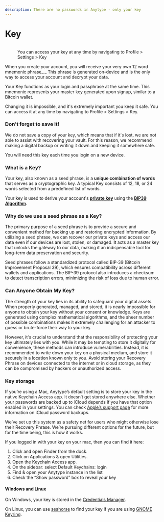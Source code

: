 ```yaml
---
description: There are no passwords in Anytype - only your key
---
```


# Key

<figure><img src="../.gitbook/assets/Screenshot 2023-08-17 at 18.31.38.png" alt=""><figcaption><p>You can access your key at any time by navigating to Profile > Settings > Key</p></figcaption></figure>

When you create your account, you will receive your very own 12 word mnemonic phrase_._ This phrase is generated on-device and is the only way to access your account and decrypt your data.

Your Key functions as your login and passphrase at the same time. This mnemonic represents your master key generated upon signup, similar to a Bitcoin wallet.

Changing it is impossible, and it's extremely important you keep it safe. You can access it at any time by navigating to Profile > Settings > Key.

### Don't forget to save it!

We do not save a copy of your key, which means that if it's lost, we are not able to assist with recovering your vault. For this reason, we recommend making a digital backup or writing it down and keeping it somewhere safe.

You will need this key each time you login on a new device.

### What is a Key?

Your key, also known as a seed phrase, is a **unique combination of words** that serves as a cryptographic key. A typical Key consists of 12, 18, or 24 words selected from a predefined list of words.

Your key is used to derive your account's [**private key**](https://en.wikipedia.org/wiki/Public-key\_cryptography) using the [**BIP39 Algorithm**](https://medium.com/coinmonks/mnemonic-generation-bip39-simply-explained-e9ac18db9477).

### Why do we use a seed phrase as a Key?

The primary purpose of a seed phrase is to provide a secure and convenient method for backing up and restoring encrypted information. By utilizing a seed phrase, we can recover our private keys and access our data even if our devices are lost, stolen, or damaged. It acts as a master key that unlocks the gateway to our data, making it an indispensable tool for long-term data preservation and security.

Seed phrases follow a standardized protocol called BIP-39 (Bitcoin Improvement Proposal 39), which ensures compatibility across different wallets and applications. The BIP-39 protocol also introduces a checksum to detect transcription errors, minimizing the risk of loss due to human error.

### Can Anyone Obtain My Key?

The strength of your key lies in its ability to safeguard your digital assets. When properly generated, managed, and stored, it is nearly impossible for anyone to obtain your key without your consent or knowledge. Keys are generated using complex mathematical algorithms, and the sheer number of possible combinations makes it extremely challenging for an attacker to guess or brute-force their way to your key.

However, it's crucial to understand that the responsibility of protecting your key ultimately lies with you. While it may be tempting to store it digitally for convenience, these methods can introduce vulnerabilities. Instead, it is recommended to write down your key on a physical medium, and store it securely in a location known only to you. Avoid storing your Recovery Phrase on devices connected to the internet or in cloud storage, as they can be compromised by hackers or unauthorized access.

### Key storage

If you’re using a Mac, Anytype’s default setting is to store your key in the native Keychain Access app. It doesn’t get stored anywhere else. Whether your passwords are backed up to iCloud depends if you have that option enabled in your settings. You can check [Apple’s support page](https://support.apple.com/en-us/HT204085) for more information on iCloud password backups.

We’ve set up this system as a safety net for users who might otherwise lose their Recovery Phrase. We’re pursuing different options for the future, but for the time being, this is how it works.

If you logged in with your key on your mac, then you can find it here:

1. Click and open Finder from the dock.
2. Click on Applications & open Utilities.
3. Open the Keychain Access app.
4. On the sidebar: select Default Keychains: login
5. Find & open your Anytype instance in the list
6. Check the “Show password” box to reveal your key

#### Windows and Linux

On Windows, your key is stored in the [Credentials Manager](https://support.microsoft.com/en-us/windows/accessing-credential-manager-1b5c916a-6a16-889f-8581-fc16e8165ac0).

On Linux, you can use [seahorse](https://wiki.gnome.org/Apps/Seahorse/) to find your key if you are using [GNOME Keyring](https://wiki.gnome.org/action/show/Projects/GnomeKeyring?action=show\&redirect=GnomeKeyring).
